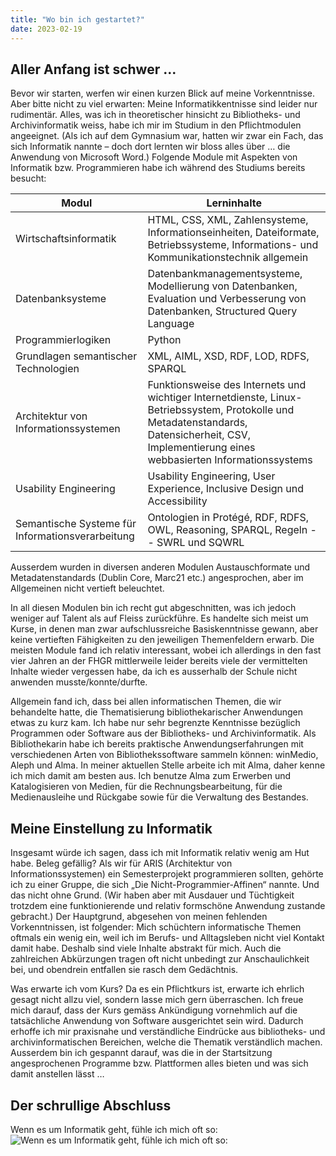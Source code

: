 ```yaml
---
title: "Wo bin ich gestartet?"
date: 2023-02-19
---
```

## Aller Anfang ist schwer ...
Bevor wir starten, werfen wir einen kurzen Blick auf meine Vorkenntnisse. Aber bitte nicht zu viel erwarten: Meine Informatikkentnisse sind leider nur rudimentär. Alles, was ich in theoretischer hinsicht zu Bibliotheks- und Archivinformatik weiss, habe ich mir im Studium in den Pflichtmodulen angeeignet. (Als ich auf dem Gymnasium war, hatten wir zwar ein Fach, das sich Informatik nannte – doch dort lernten wir bloss alles über … die Anwendung von Microsoft Word.) Folgende Module mit Aspekten von Informatik bzw. Programmieren habe ich während des Studiums bereits besucht:

| Modul  | Lerninhalte |
| ------------- | ------------- |
| Wirtschaftsinformatik  | HTML, CSS, XML, Zahlensysteme, Informationseinheiten, Dateiformate, Betriebssysteme, Informations- und Kommunikationstechnik allgemein  |
| Datenbanksysteme  | Datenbankmanagementsysteme, Modellierung von Datenbanken, Evaluation und Verbesserung von Datenbanken, Structured Query Language |
| Programmierlogiken | Python |
| Grundlagen semantischer Technologien | XML, AIML, XSD, RDF, LOD, RDFS, SPARQL |
| Architektur von Informationssystemen  | Funktionsweise des Internets und wichtiger Internetdienste, Linux-Betriebssystem, Protokolle und Metadatenstandards, Datensicherheit, CSV, Implementierung eines webbasierten Informationssystems |
| Usability Engineering  | Usability Engineering, User Experience, Inclusive Design und Accessibility |
| Semantische Systeme für Informationsverarbeitung | Ontologien in Protégé, RDF, RDFS, OWL, Reasoning, SPARQL, Regeln -- SWRL und SQWRL |

Ausserdem wurden in diversen anderen Modulen Austauschformate und Metadatenstandards (Dublin Core, Marc21 etc.) angesprochen, aber im Allgemeinen nicht vertieft beleuchtet.

In all diesen Modulen bin ich recht gut abgeschnitten, was ich jedoch weniger auf Talent als auf Fleiss zurückführe. Es handelte sich meist um Kurse, in denen man zwar aufschlussreiche Basiskenntnisse gewann, aber keine vertieften Fähigkeiten zu den jeweiligen Themenfeldern erwarb. Die meisten Module fand ich relativ interessant, wobei ich allerdings in den fast vier Jahren an der FHGR mittlerweile leider bereits viele der vermittelten Inhalte wieder vergessen habe, da ich es ausserhalb der Schule nicht anwenden musste/konnte/durfte.

Allgemein fand ich, dass bei allen informatischen Themen, die wir behandelte hatte, die Thematisierung bibliothekarischer Anwendungen etwas zu kurz kam. Ich habe nur sehr begrenzte Kenntnisse bezüglich Programmen oder Software aus der Bibliotheks- und Archivinformatik. Als Bibliothekarin habe ich bereits praktische Anwendungserfahrungen mit verschiedenen Arten von Bibliothekssoftware sammeln können: winMedio, Aleph und Alma. In meiner aktuellen Stelle arbeite ich mit Alma, daher kenne ich mich damit am besten aus. Ich benutze Alma zum Erwerben und Katalogisieren von Medien, für die Rechnungsbearbeitung, für die Medienausleihe und Rückgabe sowie für die Verwaltung des Bestandes.

## Meine Einstellung zu Informatik
Insgesamt würde ich sagen, dass ich mit Informatik relativ wenig am Hut habe. Beleg gefällig? Als wir für ARIS (Architektur von Informationssystemen) ein Semesterprojekt programmieren sollten, gehörte ich zu einer Gruppe, die sich „Die Nicht-Programmier-Affinen“ nannte. Und das nicht ohne Grund. (Wir haben aber mit Ausdauer und Tüchtigkeit trotzdem eine funktionierende und relativ formschöne Anwendung zustande gebracht.) Der Hauptgrund, abgesehen von meinen fehlenden Vorkenntnissen, ist folgender: Mich schüchtern informatische Themen oftmals ein wenig ein, weil ich im Berufs- und Alltagsleben nicht viel Kontakt damit habe. Deshalb sind viele Inhalte abstrakt für mich. Auch die zahlreichen Abkürzungen tragen oft nicht unbedingt zur Anschaulichkeit bei, und obendrein entfallen sie rasch dem Gedächtnis. 

Was erwarte ich vom Kurs? Da es ein Pflichtkurs ist, erwarte ich ehrlich gesagt nicht allzu viel, sondern lasse mich gern überraschen. Ich freue mich darauf, dass der Kurs gemäss Ankündigung vornehmlich auf die tatsächliche Anwendung von Software ausgerichtet sein wird. Dadurch erhoffe ich mir praxisnahe und verständliche Eindrücke aus bibliotheks- und archivinformatischen Bereichen, welche die Thematik verständlich machen. Ausserdem bin ich gespannt darauf, was die in der Startsitzung angesprochenen Programme bzw. Plattformen alles bieten und was sich damit anstellen lässt …

## **Der schrullige Abschluss**
Wenn es um Informatik geht, fühle ich mich oft so: 
![Wenn es um Informatik geht, fühle ich mich oft so:](https://i.chzbgr.com/full/7626127616/hBCEBC8EE/i-have-no-idea-what-im-doing)
